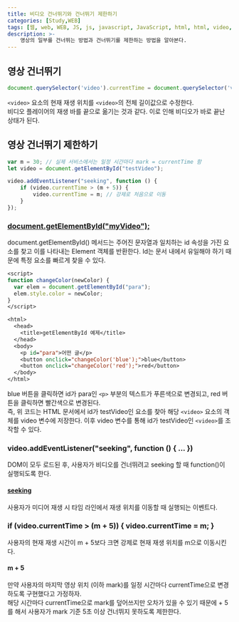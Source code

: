 ```yaml
---
title: 비디오 건너뛰기와 건너뛰기 제한하기
categories: [Study,WEB]
tags: [웹, web, WEB, JS, js, javascript, JavaScript, html, html, video, playbackRate, Object, defineProperty]
description: >-
    영상의 일부를 건너뛰는 방법과 건너뛰기를 제한하는 방법을 알아본다.
---
```


## 영상 건너뛰기

```js
document.querySelector('video').currentTime = document.querySelector('video').duration;
```

`<video>` 요소의 현재 재생 위치를 `<video>`의 전체 길이값으로 수정한다.<br/>
비디오 플레이어의 재생 바를 끝으로 옮기는 것과 같다. 이로 인해 비디오가 바로 끝난 상태가 된다.

## 영상 건너뛰기 제한하기

```js
var m = 30; // 실제 서비스에서는 일정 시간마다 mark = currentTime 함
let video = document.getElementById("testVideo");

video.addEventListener("seeking", function () {
    if (video.currentTime > (m + 5)) {
        video.currentTime = m; // 강제로 처음으로 이동
    }
});
```

### [document.getElementById("myVideo");](https://developer.mozilla.org/ko/docs/Web/API/Document/getElementById)

document.getElementById() 메서드는 주어진 문자열과 일치하는 id 속성을 가진 요소를 찾고 이를 나타내는 Element 객체를 반환한다. Id는 문서 내에서 유일해야 하기 때문에 특정 요소를 빠르게 찾을 수 있다.

```test.jsp
<script>
function changeColor(newColor) {
  var elem = document.getElementById("para");
  elem.style.color = newColor;
}
</script>

<html>
  <head>
    <title>getElementById 예제</title>
  </head>
  <body>
    <p id="para">어떤 글</p>
    <button onclick="changeColor('blue');">blue</button>
    <button onclick="changeColor('red');">red</button>
  </body>
</html>
```

blue 버튼을 클릭하면 id가 para인 `<p>` 부분의 텍스트가 푸른색으로 변경되고, red 버튼을 클릭하면 빨간색으로 변경된다.<br/>
즉, 위 코드는 HTML 문서에서 id가 testVideo인 요소를 찾아 해당 `<video>` 요소의 객체를 video 변수에 저장한다. 이후 video 변수를 통해 id가 testVideo인 `<video>`를 조작할 수 있다.


### video.addEventListener("seeking", function () { ... })

DOM이 모두 로드된 후, 사용자가 비디오를 건너뛰려고 seeking 할 때 function()이 실행되도록 한다.


#### [seeking](https://www.devdic.com/javascript/reference/event/event:2132/seeking)

사용자가 미디어 재생 시 타임 라인에서 재생 위치를 이동할 때 실행되는 이벤트다.


### if (video.currentTime > (m + 5)) { video.currentTime = m; }

사용자의 현재 재생 시간이 m + 5보다 크면 강제로 현재 재생 위치를 m으로 이동시킨다.<br/>

#### m + 5

만약 사용자의 마지막 영상 위치 (이하 mark)를 일정 시간마다 currentTime으로 변경하도록 구현했다고 가정하자.<br/>
해당 시간마다 currentTime으로 mark를 덮어쓰지만 오차가 있을 수 있기 때문에 + 5를 해서 사용자가 mark 기준 5초 이상 건너뛰지 못하도록 제한한다.